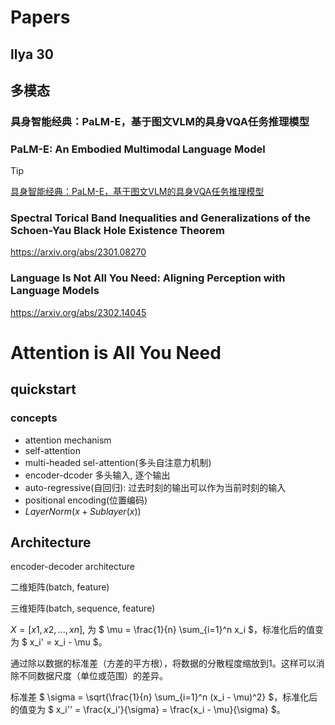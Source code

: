 # Papers

## llya 30

## 多模态

### 具身智能经典：PaLM-E，基于图文VLM的具身VQA任务推理模型

### PaLM-E: An Embodied Multimodal Language Model

> [!tip]
>
> [具身智能经典：PaLM-E，基于图文VLM的具身VQA任务推理模型](https://mp.weixin.qq.com/s/zQ9h59t5H5HLfZ0WmVRE4A)

### Spectral Torical Band Inequalities and Generalizations of the Schoen-Yau Black Hole Existence Theorem

https://arxiv.org/abs/2301.08270

### Language Is Not All You Need: Aligning Perception with Language Models

https://arxiv.org/abs/2302.14045

# Attention is All You Need
## quickstart

### concepts
- attention mechanism
- self-attention
- multi-headed sel-attention(多头自注意力机制)
- encoder-dcoder 多头输入, 逐个输出
- auto-regressive(自回归): 过去时刻的输出可以作为当前时刻的输入
- positional encoding(位置编码)
- $LayerNorm(x + Sublayer(x))$

## Architecture
encoder-decoder architecture



二维矩阵(batch, feature)

三维矩阵(batch, sequence, feature)

$X=[x1,x2,...,xn]$, 为 $ \mu = \frac{1}{n} \sum_{i=1}^n x_i $，标准化后的值变为 $ x_i' = x_i - \mu $。

通过除以数据的标准差（方差的平方根），将数据的分散程度缩放到1。这样可以消除不同数据尺度（单位或范围）的差异。

标准差 $ \sigma = \sqrt{\frac{1}{n} \sum_{i=1}^n (x_i - \mu)^2} $，标准化后的值变为 $ x_i'' = \frac{x_i'}{\sigma} = \frac{x_i - \mu}{\sigma} $。
